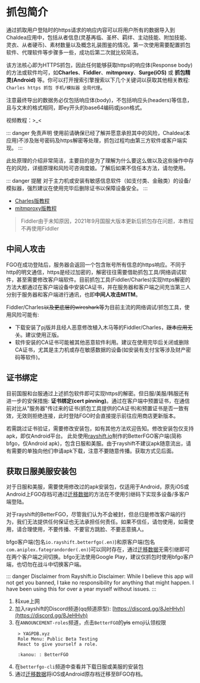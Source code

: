 # 抓包简介

通过抓取用户登陆时的https请求的响应内容可以将用户所有的数据导入到Chaldea应用中，包括从者信息(灵基再临、圣杯、羁绊、主动技能、附加技能、灵衣、从者硬币)、素材数量以及概念礼装图鉴的情况。第一次使用需要配置抓包软件、代理软件等步骤多一些，成功后第二次就比较简洁。

该方法核心即为HTTPS抓包，因此任何能够获取https的响应体(Response body)的方法或软件均可，如**Charles**、**Fiddler**、**mitmproxy**、**Surge(iOS)** 或 **抓包精灵(Android)** 等。你可以打开搜索引擎搜索以下几个关键词以获取其他相关教程: `Charles https 抓包 手机/模拟器 全局代理`。

注意最终导出的数据务必仅包括响应体(body)，不包括响应头(headers)等信息，且与文末的格式相同，即ey开头的base64编码或json格式。


视频教程：>_<

::: danger 免责声明
使用前请确保已经了解并愿意承担其中的风险，Chaldea(本应用)不涉及账号密码及https解密等处理，抓包过程均由第三方软件或客户端实现。
:::

此处原理的介绍非常简洁，主要目的是为了理解为什么要这么做以及这些操作中存在的风险，详细原理和风险可咨询度娘。了解后如果不信任本方法，请勿使用。

::: danger 提醒
对于主力机或安装有敏感信息软件（如支付类、金融类）的设备/模拟器，强烈建议在使用完毕后删除证书以保障设备安全。
:::

- [Charles版教程](./charles.md)
- [mitmproxy版教程](./mitmproxy.md)

> Fiddler由于未知原因，2021年9月国服大版本更新后抓包存在问题，本教程不再使用Fiddler

## 中间人攻击
FGO在成功登陆后，服务器会返回一个包含账号所有信息的https响应。不同于http的明文通信，https是经过加密的，解密往往需要借助抓包工具/网络调试软件，甚至需要修改客户端软件。目前抓包工具(Fiddler/Charles)实现https解密的方法大都通过在客户端设备中安装CA证书，并在服务器和客户端之间充当第三人分别于服务器和客户端进行通讯，也即**中间人攻击MITM**。

Fiddler/Charles~~以及更底层的wireshark等~~为目前主流的网络调试/抓包工具，使用风险可能有:
- 下载安装了pj版并且经人恶意修改植入木马等的Fiddler/Charles，~~跟本应用无关~~。建议使用正版。
- 软件安装的CA证书可能被其他恶意软件利用。建议在使用完毕后关闭或删除CA证书，尤其是主力机或存在敏感数据的设备(如安装有支付宝等涉及财产密码等软件)。

## 证书绑定
目前国服和台服通过上述抓包软件即可实现https的解密。但日服/美服/韩服还有进一步的安保措施: **证书绑定(cert pinning)**。通过在客户端中预置证书，在通信前对比从"服务器"传过来的证书(抓包工具提供的CA证书)和预置证书是否一致有效，无效则拒绝连接，此时登陆FGO时会直接提示前往应用商店更新版本。

若需跳过证书验证，需要修改安装包，如有其他方法欢迎告知。修改安装包仅支持apk，即仅Android平台。
此处使用[rayshift.io](https://rayshift.io/)制作的BetterFGO客户端(简称bfgo，仅Android apk)，包含日服和美服。由于rayshift不建议apk随意流出，请有需要的单独向他们申请apk下载，注意不要随意传播。获取方式见后面。


## 获取日服美服安装包
对于日服和美服，需要使用修改过的apk安装包，仅适用于Android，原先iOS或Android上FGO存档可通过[迁移数据](./transfer_data.md)的方法在不使用引继码下实现多设备/多客户端登陆。

对于rayshift的BetterFGO，尽管我们认为不会被封，但总归是修改客户端的行为，我们无法提供任何保证也无法承担任何责任。如果不信任，请勿使用，如需使用，请合理使用，不要传播、不要官方跳脸、不要恶意搞人。

bfgo客户端(包名`io.rayshift.betterfgo(.en)`)和原客户端(包名`com.aniplex.fategrandorder(.en)`)可以同时存在，通过[迁移数据](./transfer_data.md)无需引继即可在两个客户端之间切换。bfgo无法使用Google Play，建议仅抓包时使用bfgo客户端，也切勿在战斗中切换客户端。

::: danger Disclaimer from Rayshift.io
Disclaimer: While I believe this app will not get you banned, I take no responsibility for anything that might happen. I have been using this for over a year myself without issues.
:::

1. 科xue上网
2. 加入rayshift的Discord频道(qq频道原型): [https://discord.gg/8JeHHvh](https://discord.gg/8JeHHvh)
3. 在`ANNOUNCEMENT-roles`频道，点击`BetterFGO`的~~yls~~ emoji认领权限
   ```:no-line-numbers
    > YAGPDB.xyz
    Role Menu: Public Beta Testing
    React to give yourself a role.

    :kanou: : BetterFGO 
   ```
4. 在`betterfgo-cli`频道中查看并下载日服或美服的安装包
5. 通过[迁移数据](./transfer_data.md)将iOS或Android原存档迁移至BFGO存档。
